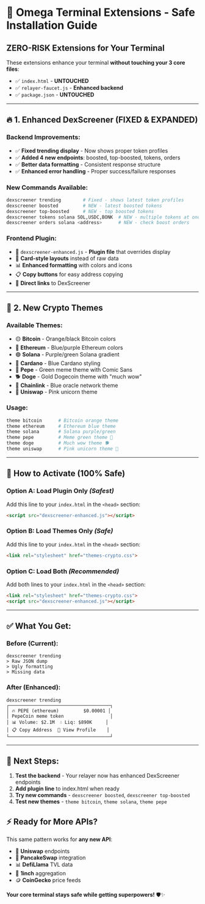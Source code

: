# 🚀 Omega Terminal Extensions - Safe Installation Guide

## **ZERO-RISK Extensions for Your Terminal**

These extensions enhance your terminal **without touching your 3 core files**:
- ✅ `index.html` - **UNTOUCHED**
- ✅ `relayer-faucet.js` - **Enhanced backend** 
- ✅ `package.json` - **UNTOUCHED**

---

## **🔥 1. Enhanced DexScreener (FIXED & EXPANDED)**

### **Backend Improvements:**
- ✅ **Fixed trending display** - Now shows proper token profiles
- ✅ **Added 4 new endpoints**: boosted, top-boosted, tokens, orders
- ✅ **Better data formatting** - Consistent response structure
- ✅ **Enhanced error handling** - Proper success/failure responses

### **New Commands Available:**
```bash
dexscreener trending        # Fixed - shows latest token profiles  
dexscreener boosted         # NEW - latest boosted tokens
dexscreener top-boosted     # NEW - top boosted tokens  
dexscreener tokens solana SOL,USDC,BONK  # NEW - multiple tokens at once
dexscreener orders solana <address>      # NEW - check boost orders
```

### **Frontend Plugin:**
- 📁 `dexscreener-enhanced.js` - **Plugin file** that overrides display
- 🎨 **Card-style layouts** instead of raw data
- 📊 **Enhanced formatting** with colors and icons
- 📋 **Copy buttons** for easy address copying
- 🔗 **Direct links** to DexScreener

---

## **🎨 2. New Crypto Themes**

### **Available Themes:**
- 🟡 **Bitcoin** - Orange/black Bitcoin colors
- 💎 **Ethereum** - Blue/purple Ethereum colors  
- 🟣 **Solana** - Purple/green Solana gradient
- 🔴 **Cardano** - Blue Cardano styling
- 🐸 **Pepe** - Green meme theme with Comic Sans
- 🐕 **Doge** - Gold Dogecoin theme with "much wow"
- 🔗 **Chainlink** - Blue oracle network theme
- 🦄 **Uniswap** - Pink unicorn theme

### **Usage:**
```bash
theme bitcoin      # Bitcoin orange theme
theme ethereum     # Ethereum blue theme  
theme solana       # Solana purple/green
theme pepe         # Meme green theme 🐸
theme doge         # Much wow theme 🐕
theme uniswap      # Pink unicorn theme 🦄
```

---

## **🔧 How to Activate (100% Safe)**

### **Option A: Load Plugin Only** *(Safest)*
Add this line to your `index.html` in the `<head>` section:
```html
<script src="dexscreener-enhanced.js"></script>
```

### **Option B: Load Themes Only** *(Safe)*
Add this line to your `index.html` in the `<head>` section:
```html
<link rel="stylesheet" href="themes-crypto.css">
```

### **Option C: Load Both** *(Recommended)*
Add both lines to your `index.html` in the `<head>` section:
```html
<link rel="stylesheet" href="themes-crypto.css">
<script src="dexscreener-enhanced.js"></script>
```

---

## **✅ What You Get:**

### **Before (Current):**
```
dexscreener trending
> Raw JSON dump
> Ugly formatting  
> Missing data
```

### **After (Enhanced):**
```
dexscreener trending
┌─────────────────────────────────────┐
│ 🔥 PEPE (ethereum)         $0.00001 │
│ PepeCoin meme token                 │  
│ 📊 Volume: $2.1M  💧 Liq: $890K     │
│ 📋 Copy Address  🔗 View Profile    │
└─────────────────────────────────────┘
```

---

## **🚀 Next Steps:**

1. **Test the backend** - Your relayer now has enhanced DexScreener endpoints
2. **Add plugin line** to index.html when ready
3. **Try new commands** - `dexscreener boosted`, `dexscreener top-boosted`
4. **Test new themes** - `theme bitcoin`, `theme solana`, `theme pepe`

## **⚡ Ready for More APIs?**

This same pattern works for **any new API**:
- 🦄 **Uniswap** endpoints
- 🥞 **PancakeSwap** integration  
- 📊 **DefiLlama** TVL data
- 🔄 **1inch** aggregation
- 🪙 **CoinGecko** price feeds

**Your core terminal stays safe while getting superpowers!** 🛡️✨ 